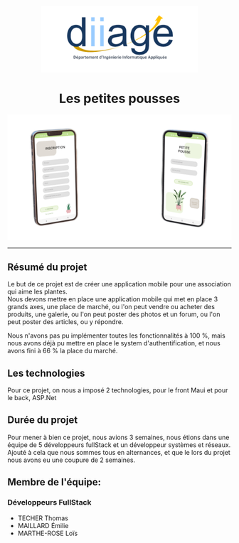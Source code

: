 <p align="center"><img src="logoDiiage.png" height="150" alt="Logo Diiage" 
/></p>

<h1 align="center">Les petites pousses</h1>

<p align="center"><img src="MainPage.png" alt="Main page" /></p>
<hr>

## Résumé du projet
Le but de ce projet est de créer une application mobile pour une 
association qui aime les plantes.  
Nous devons mettre en place une application mobile qui met en place 3 
grands axes, une place de marché, ou l'on peut vendre ou acheter des 
produits, une galerie, ou l'on peut poster des photos et un forum, ou l'on 
peut poster des articles, ou y répondre.  
  
  
Nous n'avons pas pu implémenter toutes les fonctionnalités à 100 %, mais 
nous avons déjà pu mettre en place le system d'authentification, et nous 
avons fini à 66 % la place du marché.

## Les technologies

Pour ce  projet, on  nous a imposé 2 technologies, pour le front  Maui  et 
pour le  back,  ASP.Net


## Durée du projet

Pour mener à bien ce projet, nous avions 3 semaines, nous étions dans une 
équipe de 5 développeurs  fullStack  et un développeur systèmes et 
réseaux.  
Ajouté à cela que nous sommes tous en alternances, et que le lors du 
projet nous avons eu une coupure de 2 semaines.

## Membre de l'équipe:
### Développeurs FullStack
<ul>
  <li>TECHER Thomas <thomas.techer@diiage.org></li>
  <li>MAILLARD Émilie <emilie.maillard@diiage.org></li>
  <li>MARTHE-ROSE Loïs <lois.marthe-rose@diiage.org></li>
</ul>  
